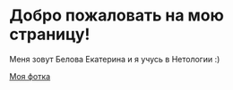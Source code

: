 # Добро пожаловать на мою страницу!
 
 Меня зовут Белова Екатерина и я учусь в Нетологии :)

[Моя фотка](https://photos.app.goo.gl/2jSRr2D5dnsLoGRq6 "Белова Екатерина")

